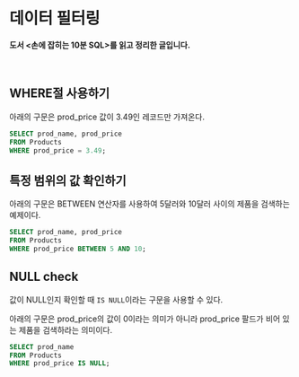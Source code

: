 # 데이터 필터링

**도서 <손에 잡히는 10분 SQL>를 읽고 정리한 글입니다.**

<br>

## WHERE절 사용하기

아래의 구문은 prod_price 값이 3.49인 레코드만 가져온다.

```sql
SELECT prod_name, prod_price
FROM Products
WHERE prod_price = 3.49;
```

## 특정 범위의 값 확인하기

아래의 구문은 BETWEEN 연산자를 사용하여 5달러와 10달러 사이의 제품을 검색하는 예제이다.

```sql
SELECT prod_name, prod_price
FROM Products
WHERE prod_price BETWEEN 5 AND 10;
```

## NULL check

값이 NULL인지 확인할 때 `IS NULL`이라는 구문을 사용할 수 있다.

아래의 구문은 prod_price의 값이 0이라는 의미가 아니라 prod_price 팔드가 비어 있는 제품을 검색하라는 의미이다.

```sql
SELECT prod_name
FROM Products
WHERE prod_price IS NULL;
```
